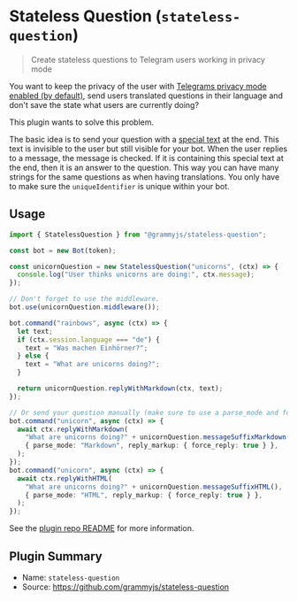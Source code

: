 # Stateless Question (`stateless-question`)

> Create stateless questions to Telegram users working in privacy mode

You want to keep the privacy of the user with [Telegrams privacy mode enabled (by default)](https://core.telegram.org/bots#privacy-mode), send users translated questions in their language and don't save the state what users are currently doing?

This plugin wants to solve this problem.

The basic idea is to send your question with a [special text](https://en.wikipedia.org/wiki/Zero-width_non-joiner) at the end.
This text is invisible to the user but still visible for your bot.
When the user replies to a message, the message is checked.
If it is containing this special text at the end, then it is an answer to the question.
This way you can have many strings for the same questions as when having translations.
You only have to make sure the `uniqueIdentifier` is unique within your bot.

## Usage

```ts
import { StatelessQuestion } from "@grammyjs/stateless-question";

const bot = new Bot(token);

const unicornQuestion = new StatelessQuestion("unicorns", (ctx) => {
  console.log("User thinks unicorns are doing:", ctx.message);
});

// Don't forget to use the middleware.
bot.use(unicornQuestion.middleware());

bot.command("rainbows", async (ctx) => {
  let text;
  if (ctx.session.language === "de") {
    text = "Was machen Einhörner?";
  } else {
    text = "What are unicorns doing?";
  }

  return unicornQuestion.replyWithMarkdown(ctx, text);
});

// Or send your question manually (make sure to use a parse_mode and force_reply!).
bot.command("unicorn", async (ctx) => {
  await ctx.replyWithMarkdown(
    "What are unicorns doing?" + unicornQuestion.messageSuffixMarkdown(),
    { parse_mode: "Markdown", reply_markup: { force_reply: true } },
  );
});
bot.command("unicorn", async (ctx) => {
  await ctx.replyWithHTML(
    "What are unicorns doing?" + unicornQuestion.messageSuffixHTML(),
    { parse_mode: "HTML", reply_markup: { force_reply: true } },
  );
});
```

See the [plugin repo README](https://github.com/grammyjs/stateless-question) for more information.

## Plugin Summary

- Name: `stateless-question`
- Source: <https://github.com/grammyjs/stateless-question>
